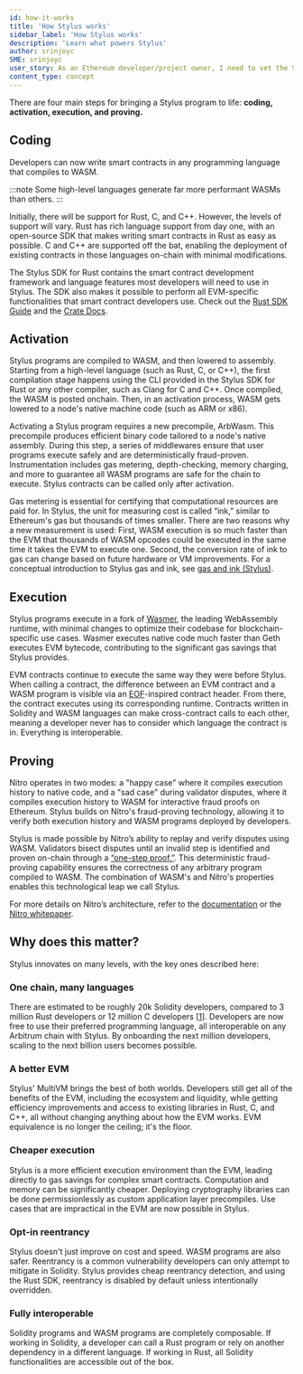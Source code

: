 ```yaml
---
id: how-it-works
title: 'How Stylus works'
sidebar_label: 'How Stylus works'
description: 'Learn what powers Stylus'
author: srinjoyc
SME: srinjoyc
user_story: As an Ethereum developer/project owner, I need to vet the Stylus.
content_type: concept
---
```


There are four main steps for bringing a Stylus program to life: <b>coding, activation, execution, and proving.</b>

## Coding

Developers can now write smart contracts in any programming language that compiles to WASM.

:::note
Some high-level languages generate far more performant WASMs than others.
:::

Initially, there will be support for Rust, C, and C++. However, the levels of support will vary. Rust has rich language support from day one, with an open-source SDK that makes writing smart contracts in Rust as easy as possible. C and C++ are supported off the bat, enabling the deployment of existing contracts in those languages on-chain with minimal modifications.

The Stylus SDK for Rust contains the smart contract development framework and language features most developers will need to use in Stylus. The SDK also makes it possible to perform all EVM-specific functionalities that smart contract developers use. Check out the [Rust SDK Guide](https://docs.arbitrum.io/stylus/rust-sdk-guide) and the [Crate Docs](https://docs.rs/stylus-sdk/latest/stylus_sdk/index.html).

## Activation

Stylus programs are compiled to WASM, and then lowered to assembly. Starting from a high-level language (such as Rust, C, or C++), the first compilation stage happens using the CLI provided in the Stylus SDK for Rust or any other compiler, such as Clang for C and C++. Once compiled, the WASM is posted onchain. Then, in an activation process, WASM gets lowered to a node's native machine code (such as ARM or x86).

Activating a Stylus program requires a new precompile, ArbWasm. This precompile produces efficient binary code tailored to a node's native assembly. During this step, a series of middlewares ensure that user programs execute safely and are deterministically fraud-proven. Instrumentation includes gas metering, depth-checking, memory charging, and more to guarantee all WASM programs are safe for the chain to execute. Stylus contracts can be called only after activation.

Gas metering is essential for certifying that computational resources are paid for. In Stylus, the unit for measuring cost is called “ink,” similar to Ethereum's gas but thousands of times smaller. There are two reasons why a new measurement is used: First, WASM execution is so much faster than the EVM that thousands of WASM opcodes could be executed in the same time it takes the EVM to execute one. Second, the conversion rate of ink to gas can change based on future hardware or VM improvements. For a conceptual introduction to Stylus gas and ink, see [gas and ink (Stylus)](https://docs.arbitrum.io/stylus/concepts/stylus-gas).

## Execution

Stylus programs execute in a fork of [Wasmer](https://wasmer.io/), the leading WebAssembly runtime, with minimal changes to optimize their codebase for blockchain-specific use cases. Wasmer executes native code much faster than <a data-quicklook-from="geth">Geth</a> executes EVM bytecode, contributing to the significant gas savings that Stylus provides.

EVM contracts continue to execute the same way they were before Stylus. When calling a contract, the difference between an EVM contract and a WASM program is visible via an [EOF](https://notes.ethereum.org/@ipsilon/evm-object-format-overview)-inspired contract header. From there, the contract executes using its corresponding runtime. Contracts written in Solidity and WASM languages can make cross-contract calls to each other, meaning a developer never has to consider which language the contract is in. Everything is interoperable.

## Proving

Nitro operates in two modes: a "happy case" where it compiles execution history to native code, and a "sad case" during validator disputes, where it compiles execution history to WASM for interactive fraud proofs on Ethereum. Stylus builds on Nitro's fraud-proving technology, allowing it to verify both execution history and WASM programs deployed by developers.

Stylus is made possible by Nitro’s ability to replay and verify disputes using WASM. Validators bisect disputes until an invalid step is identified and proven on-chain through a [“one-step proof.”](/how-arbitrum-works/fraud-proofs/challenge-manager.mdx#general-bisection-protocol). This deterministic fraud-proving capability ensures the correctness of any arbitrary program compiled to WASM. The combination of WASM's and Nitro's properties enables this technological leap we call Stylus.

For more details on Nitro’s architecture, refer to the [documentation](/how-arbitrum-works/inside-arbitrum-nitro.mdx) or the [Nitro whitepaper](https://github.com/OffchainLabs/nitro/blob/master/docs/Nitro-whitepaper.pdf).

## Why does this matter?

Stylus innovates on many levels, with the key ones described here:

### One chain, many languages

There are estimated to be roughly 20k Solidity developers, compared to 3 million Rust developers or 12 million C developers [[1](https://slashdatahq.medium.com/state-of-the-developer-nation-23rd-edition-the-fall-of-web-frameworks-coding-languages-711525e3df3a)]. Developers are now free to use their preferred programming language, all interoperable on any <a data-quicklook-from="arbitrum-chain">Arbitrum chain</a> with Stylus. By onboarding the next million developers, scaling to the next billion users becomes possible.

### A better EVM

Stylus' MultiVM brings the best of both worlds. Developers still get all of the benefits of the EVM, including the ecosystem and liquidity, while getting efficiency improvements and access to existing libraries in Rust, C, and C++, all without changing anything about how the EVM works. EVM equivalence is no longer the ceiling; it's the floor.

### Cheaper execution

Stylus is a more efficient execution environment than the EVM, leading directly to gas savings for complex smart contracts. Computation and memory can be significantly cheaper. Deploying cryptography libraries can be done permissionlessly as custom application layer precompiles. Use cases that are impractical in the EVM are now possible in Stylus.

### Opt-in reentrancy

Stylus doesn't just improve on cost and speed. WASM programs are also safer. Reentrancy is a common vulnerability developers can only attempt to mitigate in Solidity. Stylus provides cheap reentrancy detection, and using the Rust SDK, reentrancy is disabled by default unless intentionally overridden.

### Fully interoperable

Solidity programs and WASM programs are completely composable. If working in Solidity, a developer can call a Rust program or rely on another dependency in a different language. If working in Rust, all Solidity functionalities are accessible out of the box.
